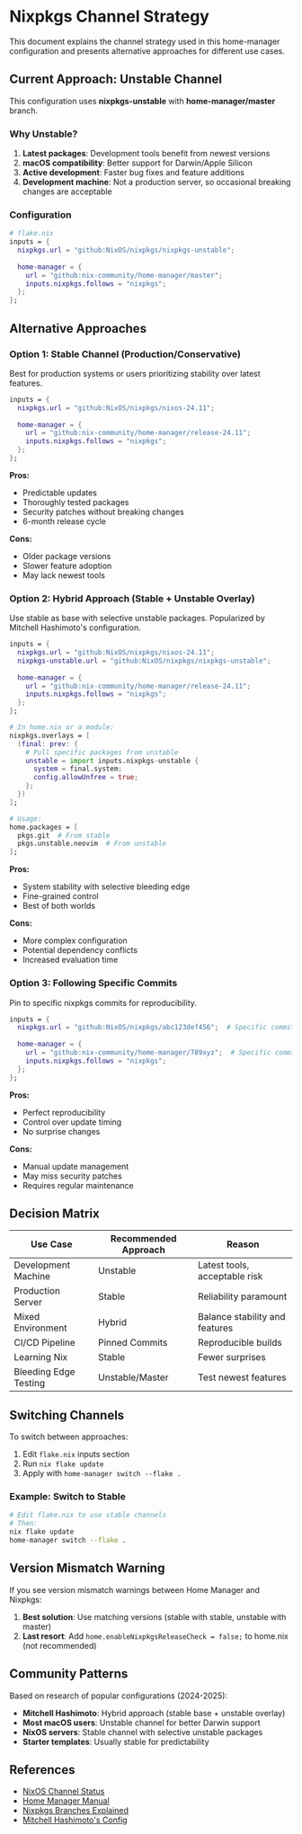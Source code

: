 # Nixpkgs Channel Strategy

This document explains the channel strategy used in this home-manager configuration and presents alternative approaches for different use cases.

## Current Approach: Unstable Channel

This configuration uses **nixpkgs-unstable** with **home-manager/master** branch.

### Why Unstable?

1. **Latest packages**: Development tools benefit from newest versions
2. **macOS compatibility**: Better support for Darwin/Apple Silicon
3. **Active development**: Faster bug fixes and feature additions
4. **Development machine**: Not a production server, so occasional breaking changes are acceptable

### Configuration

```nix
# flake.nix
inputs = {
  nixpkgs.url = "github:NixOS/nixpkgs/nixpkgs-unstable";
  
  home-manager = {
    url = "github:nix-community/home-manager/master";
    inputs.nixpkgs.follows = "nixpkgs";
  };
};
```

## Alternative Approaches

### Option 1: Stable Channel (Production/Conservative)

Best for production systems or users prioritizing stability over latest features.

```nix
inputs = {
  nixpkgs.url = "github:NixOS/nixpkgs/nixos-24.11";
  
  home-manager = {
    url = "github:nix-community/home-manager/release-24.11";
    inputs.nixpkgs.follows = "nixpkgs";
  };
};
```

**Pros:**
- Predictable updates
- Thoroughly tested packages
- Security patches without breaking changes
- 6-month release cycle

**Cons:**
- Older package versions
- Slower feature adoption
- May lack newest tools

### Option 2: Hybrid Approach (Stable + Unstable Overlay)

Use stable as base with selective unstable packages. Popularized by Mitchell Hashimoto's configuration.

```nix
inputs = {
  nixpkgs.url = "github:NixOS/nixpkgs/nixos-24.11";
  nixpkgs-unstable.url = "github:NixOS/nixpkgs/nixpkgs-unstable";
  
  home-manager = {
    url = "github:nix-community/home-manager/release-24.11";
    inputs.nixpkgs.follows = "nixpkgs";
  };
};

# In home.nix or a module:
nixpkgs.overlays = [
  (final: prev: {
    # Pull specific packages from unstable
    unstable = import inputs.nixpkgs-unstable {
      system = final.system;
      config.allowUnfree = true;
    };
  })
];

# Usage:
home.packages = [
  pkgs.git  # From stable
  pkgs.unstable.neovim  # From unstable
];
```

**Pros:**
- System stability with selective bleeding edge
- Fine-grained control
- Best of both worlds

**Cons:**
- More complex configuration
- Potential dependency conflicts
- Increased evaluation time

### Option 3: Following Specific Commits

Pin to specific nixpkgs commits for reproducibility.

```nix
inputs = {
  nixpkgs.url = "github:NixOS/nixpkgs/abc123def456";  # Specific commit
  
  home-manager = {
    url = "github:nix-community/home-manager/789xyz";  # Specific commit
    inputs.nixpkgs.follows = "nixpkgs";
  };
};
```

**Pros:**
- Perfect reproducibility
- Control over update timing
- No surprise changes

**Cons:**
- Manual update management
- May miss security patches
- Requires regular maintenance

## Decision Matrix

| Use Case | Recommended Approach | Reason |
|----------|---------------------|---------|
| Development Machine | Unstable | Latest tools, acceptable risk |
| Production Server | Stable | Reliability paramount |
| Mixed Environment | Hybrid | Balance stability and features |
| CI/CD Pipeline | Pinned Commits | Reproducible builds |
| Learning Nix | Stable | Fewer surprises |
| Bleeding Edge Testing | Unstable/Master | Test newest features |

## Switching Channels

To switch between approaches:

1. Edit `flake.nix` inputs section
2. Run `nix flake update`
3. Apply with `home-manager switch --flake .`

### Example: Switch to Stable

```bash
# Edit flake.nix to use stable channels
# Then:
nix flake update
home-manager switch --flake .
```

## Version Mismatch Warning

If you see version mismatch warnings between Home Manager and Nixpkgs:

1. **Best solution**: Use matching versions (stable with stable, unstable with master)
2. **Last resort**: Add `home.enableNixpkgsReleaseCheck = false;` to home.nix (not recommended)

## Community Patterns

Based on research of popular configurations (2024-2025):

- **Mitchell Hashimoto**: Hybrid approach (stable base + unstable overlay)
- **Most macOS users**: Unstable channel for better Darwin support
- **NixOS servers**: Stable channel with selective unstable packages
- **Starter templates**: Usually stable for predictability

## References

- [NixOS Channel Status](https://status.nixos.org/)
- [Home Manager Manual](https://nix-community.github.io/home-manager/)
- [Nixpkgs Branches Explained](https://nixos.wiki/wiki/Nix_channels)
- [Mitchell Hashimoto's Config](https://github.com/mitchellh/nixos-config)